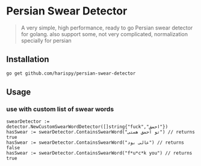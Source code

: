 # Persian Swear Detector

> A very simple, high performance, ready to go Persian swear detector for golang.
also support some, not very complicated, normalization specially for persian

## Installation

```bash
go get github.com/harispy/persian-swear-detector
```


## Usage

### use with custom list of swear words
```golang
swearDetector := detector.NewCustomSwearWordDetector([]string{"fuck","احمق"})
hasSwear := swearDetector.ContainsSwearWord("تو احمق هستی") // returns true
hasSwear := swearDetector.ContainsSwearWord("عالی بود") // returns false
hasSwear := swearDetector.ContainsSwearWord("f*u*c*k you") // returns true
```
